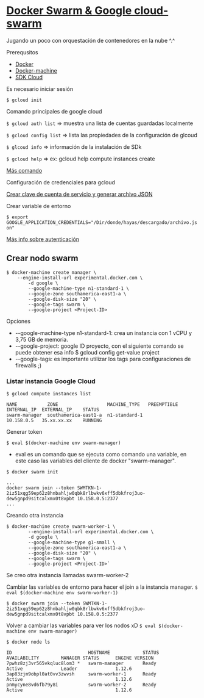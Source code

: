 # [Docker Swarm & Google cloud-swarm](https://beta.docs.docker.com/machine/drivers/gce/)

Jugando un poco con orquestación de contenedores en la nube ^.^  

Prerequsitos

* [Docker](https://docs.docker.com/install/)
* [Docker-machine](https://docs.docker.com/machine/install-machine/)
* [SDK Cloud](https://cloud.google.com/sdk/docs/quickstart-debian-ubuntu) 

Es necesario iniciar sesión 

`$ gcloud init`

Comando principales de google cloud
	
`$ gcloud auth list` 	=> muestra una lista de cuentas guardadas localmente

`$ gcloud config list` 	=> lista las propiedades de la configuración de glcoud

`$ glcoud info`		=> información de la instalación de SDk

`$ gcloud help`		=> ex: gcloud help compute instances create

[Más comando](https://cloud.google.com/sdk/gcloud/reference/)

Configuración de credenciales para gcloud

[Crear clave de cuenta de servicio y generar archivo JSON](https://console.cloud.google.com/apis/credentials/serviceaccountkey?hl=es)

Crear variable de entorno 
	
`$ export GOOGLE_APPLICATION_CREDENTIALS="/Dir/donde/hayas/descargado/archivo.json"`

[Más info sobre autenticación](https://cloud.google.com/docs/authentication/production?hl=es)


## Crear nodo swarm	

	$ docker-machine create manager \
		--engine-install-url experimental.docker.com \
    		-d google \
    		--google-machine-type n1-standard-1 \
    		--google-zone southamerica-east1-a \
    		--google-disk-size "20" \
    		--google-tags swarm \
    		--google-project <Project-ID>

Opciones
* --google-machine-type n1-standard-1: crea un instancia con 1 vCPU y 3,75 GB de memoria.
* --google-project: google ID proyecto, con el siguiente comando se puede obtener esa info  $ gcloud config get-value project 
* --google-tags: es importante utilizar los tags para configuraciones de firewalls ;)

### Listar instancia Google Cloud

`$ gcloud compute instances list`                                                                                                         
	
	NAME           ZONE                  MACHINE_TYPE   PREEMPTIBLE  INTERNAL_IP  EXTERNAL_IP    STATUS
	swarm-manager  southamerica-east1-a  n1-standard-1               10.158.0.5   35.xx.xx.xx    RUNNING


Generar token

`$ eval $(docker-machine env swarm-manager)`

* eval es un comando que se ejecuta como comando una variable, en este caso las variables del cliente de docker "swarm-manager".

`$ docker swarm init` 
		
	...
	docker swarm join --token SWMTKN-1-2iz51xqg59ep62z8hnbahljw0qbk8rlbwkv6xff5dbkfroj3uo-dew5gnpd9sitcalxmx0t8vpbt 10.158.0.5:2377
	...

Creando otra instancia 

	$ docker-machine create swarm-worker-1 \   
        	--engine-install-url experimental.docker.com \
        	-d google \
        	--google-machine-type g1-small \     
        	--google-zone southamerica-east1-a \
        	--google-disk-size "20" \
        	--google-tags swarm \
        	--google-project <Project-ID>`

Se creo otra instancia llamadas swarm-worker-2

Cambiar las variables de entorno para hacer el join a la instancia manager.
`$ eval $(docker-machine env swarm-worker-1)`

`$ docker swarm join --token SWMTKN-1-2iz51xqg59ep62z8hnbahljw0qbk8rlbwkv6xff5dbkfroj3uo-dew5gnpd9sitcalxmx0t8vpbt 10.158.0.5:2377`


Volver a cambiar las variables para ver los nodos xD
`$ eval $(docker-machine env swarm-manager)`

`$ docker node ls` 

	ID                            HOSTNAME            STATUS              AVAILABILITY        MANAGER STATUS      ENGINE VERSION
	7pwhz8zj3vr565vkqluc8lom3 *   swarm-manager       Ready               Active              Leader              1.12.6
	3ap83zjm9obpl0at0vv3zwvsh     swarm-worker-1      Ready               Active                                  1.12.6
	pnmycyne8vd6fb79y8i           swarm-worker-2      Ready               Active                                  1.12.6



